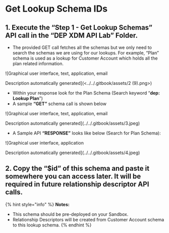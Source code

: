 # Get Lookup Schema IDs

## 1. **Execute the “Step 1 - Get Lookup Schemas”** API call in the **“DEP XDM API Lab”** Folder.

* The provided GET call fetches all the schemas but we only need to search the schemas we are using for our lookups. For example, “Plan” schema is used as a lookup for Customer Account which holds all the plan related information.

![Graphical user interface, text, application, email

Description automatically generated](<../../.gitbook/assets/2 (9).png>)

* Within your response look for the Plan Schema (Search keyword “**dep: Lookup Plan**”)
* A sample **“GET”** schema call is shown below

![Graphical user interface, text, application, email

Description automatically generated](../../.gitbook/assets/3.jpeg)

* A Sample API **“RESPONSE”** looks like below (Search for Plan Schema):

![Graphical user interface, application

Description automatically generated](../../.gitbook/assets/4.jpeg)

## 2. Copy the **“$id”** of this schema and paste it somewhere you can access later. It will be required in future relationship descriptor API calls.

{% hint style="info" %}
**Notes:**

* This schema should be pre-deployed on your Sandbox.
* Relationship Descriptors will be created from Customer Account schema to this lookup schema.
{% endhint %}

##
